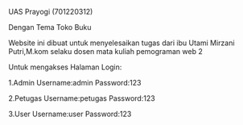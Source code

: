 UAS Prayogi (701220312)

Dengan Tema Toko Buku

Website ini dibuat untuk menyelesaikan tugas dari ibu Utami Mirzani Putri,M.kom selaku dosen mata kuliah pemograman web 2

Untuk mengakses Halaman Login:

1.Admin
Username:admin
Password:123

2.Petugas
Username:petugas
Password:123

3.User
Username:user
Password:123
